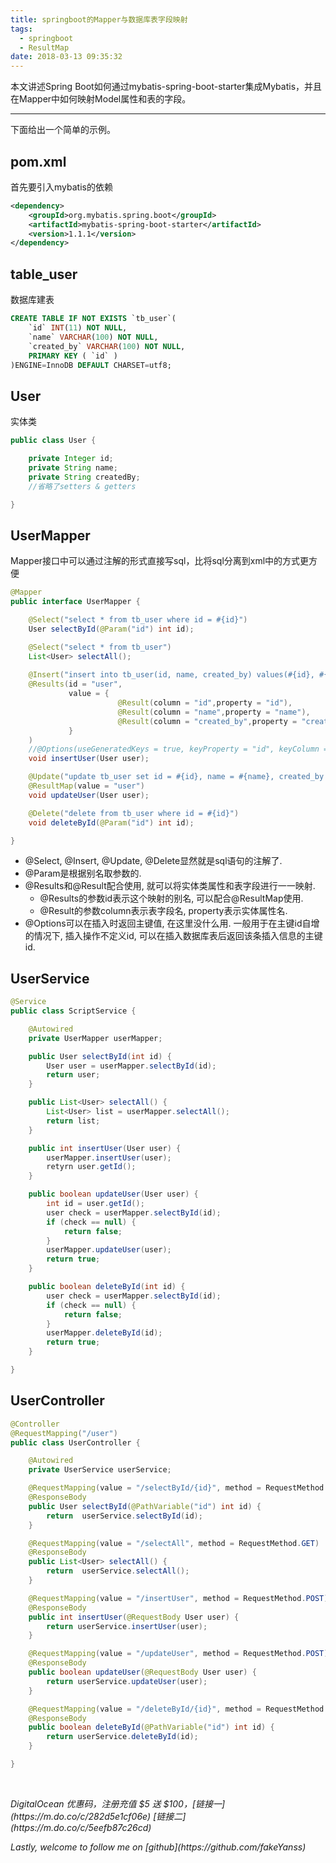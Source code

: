 ```yaml
---
title: springboot的Mapper与数据库表字段映射
tags:
  - springboot
  - ResultMap
date: 2018-03-13 09:35:32
---
```

本文讲述Spring Boot如何通过mybatis-spring-boot-starter集成Mybatis，并且在Mapper中如何映射Model属性和表的字段。
<!-- more -->

---

下面给出一个简单的示例。

## pom.xml
首先要引入mybatis的依赖
```xml
<dependency>
    <groupId>org.mybatis.spring.boot</groupId>
    <artifactId>mybatis-spring-boot-starter</artifactId>
    <version>1.1.1</version>
</dependency>
```

## table_user
数据库建表
```sql
CREATE TABLE IF NOT EXISTS `tb_user`(
    `id` INT(11) NOT NULL,
    `name` VARCHAR(100) NOT NULL,
    `created_by` VARCHAR(100) NOT NULL,
    PRIMARY KEY ( `id` )
)ENGINE=InnoDB DEFAULT CHARSET=utf8;
```

## User
实体类
```java
public class User {

    private Integer id;
    private String name;
    private String createdBy;
    //省略了setters & getters

}
```

## UserMapper
Mapper接口中可以通过注解的形式直接写sql，比将sql分离到xml中的方式更方便
```java
@Mapper
public interface UserMapper {

    @Select("select * from tb_user where id = #{id}")
    User selectById(@Param("id") int id);

    @Select("select * from tb_user")
    List<User> selectAll();
    
    @Insert("insert into tb_user(id, name, created_by) values(#{id}, #{name}, #{createdBy})")
    @Results(id = "user", 
             value = {
                        @Result(column = "id",property = "id"),
                        @Result(column = "name",property = "name"),
                        @Result(column = "created_by",property = "createdBy")
             }
    )
    //@Options(useGeneratedKeys = true, keyProperty = "id", keyColumn = "id")
    void insertUser(User user);

    @Update("update tb_user set id = #{id}, name = #{name}, created_by = #{createdBy}")
    @ResultMap(value = "user")
    void updateUser(User user);

    @Delete("delete from tb_user where id = #{id}")
    void deleteById(@Param("id") int id);

}
```
* @Select, @Insert, @Update, @Delete显然就是sql语句的注解了.
* @Param是根据别名取参数的.
* @Results和@Result配合使用, 就可以将实体类属性和表字段进行一一映射.
    * @Results的参数id表示这个映射的别名, 可以配合@ResultMap使用.
    * @Result的参数column表示表字段名, property表示实体属性名.
* @Options可以在插入时返回主键值, 在这里没什么用. 一般用于在主键id自增的情况下, 插入操作不定义id, 可以在插入数据库表后返回该条插入信息的主键id.

## UserService
```java
@Service
public class ScriptService {

    @Autowired
    private UserMapper userMapper;

    public User selectById(int id) {
        User user = userMapper.selectById(id);
        return user;
    }

    public List<User> selectAll() {
        List<User> list = userMapper.selectAll();
        return list;
    }

    public int insertUser(User user) {
        userMapper.insertUser(user);
        retyrn user.getId();
    }

    public boolean updateUser(User user) {
        int id = user.getId();
        user check = userMapper.selectById(id);
        if (check == null) {
            return false;
        }
        userMapper.updateUser(user);
        return true;
    }

    public boolean deleteById(int id) {
        user check = userMapper.selectById(id);
        if (check == null) {
            return false;
        }
        userMapper.deleteById(id);
        return true;
    }

}
```

## UserController
```java
@Controller
@RequestMapping("/user")
public class UserController {

    @Autowired
    private UserService userService;

    @RequestMapping(value = "/selectById/{id}", method = RequestMethod.GET)
    @ResponseBody
    public User selectById(@PathVariable("id") int id) {
        return  userService.selectById(id);
    }

    @RequestMapping(value = "/selectAll", method = RequestMethod.GET)
    @ResponseBody
    public List<User> selectAll() {
        return  userService.selectAll();
    }

    @RequestMapping(value = "/insertUser", method = RequestMethod.POST)
    @ResponseBody
    public int insertUser(@RequestBody User user) {
        return userService.insertUser(user);
    }

    @RequestMapping(value = "/updateUser", method = RequestMethod.POST)
    @ResponseBody
    public boolean updateUser(@RequestBody User user) {
        return userService.updateUser(user);
    }

    @RequestMapping(value = "/deleteById/{id}", method = RequestMethod.POST)
    @ResponseBody
    public boolean deleteById(@PathVariable("id") int id) {
        return userService.deleteById(id);
    }

}
```


<br>
<p id="div-border-left-red"><i>DigitalOcean 优惠码，注册充值 $5 送 $100，[链接一](https://m.do.co/c/282d5e1cf06e) [链接二](https://m.do.co/c/5eefb87c26cd)</i></span>
<p id="div-border-left-red"><i>Lastly, welcome to follow me on [github](https://github.com/fakeYanss)</i></p>